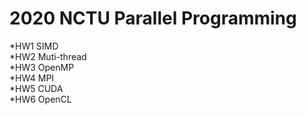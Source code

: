 # 2020 NCTU Parallel Programming
*HW1	SIMD  
*HW2	Muti-thread  
*HW3	OpenMP  
*HW4	MPI  
*HW5	CUDA  
*HW6	OpenCL   
